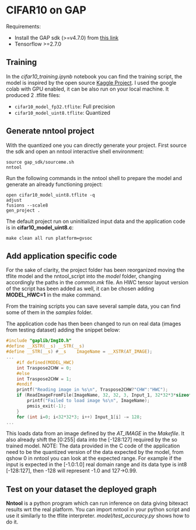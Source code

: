 # CIFAR10 on GAP

Requirements:
- Install the GAP sdk (>=v4.7.0) from [this link](https://github.com/GreenWaves-Technologies/gap_sdk)
- Tensorflow >=2.7.0

## Training

In the *cifar10_training.ipynb* notebook you can find the training script, the model is inspired by the open source [Kaggle Project](https://www.kaggle.com/ektasharma/simple-cifar10-cnn-keras-code-with-88-accuracy#A-Simple-Keras-CNN-trained-on-CIFAR-10-dataset-with-over-88%-accuracy-(Without-Data-Augmentation)). I used the google colab with GPU enabled, it can be also run on your local machine. It produced 2 .tflite files:

- ```cifar10_model_fp32.tflite```: Full precision
- ```cifar10_model_uint8.tflite```: Quantized

## Generate nntool project

With the quantized one you can directly generate your project. First source the sdk and open an nntool interactive shell environment:

```
source gap_sdk/sourceme.sh
nntool
```

Run the following commands in the nntool shell to prepare the model and generate an already functioning project:

```
open cifar10_model_uint8.tflite -q
adjust
fusions --scale8
gen_project .
```

The default project run on uninitialized input data and the application code is in **cifar10_model_uint8.c**:

```
make clean all run platform=gvsoc
```

## Add application specific code

For the sake of clarity, the project folder has been reorganized moving the tflite model and the nntool_script into the *model* folder, changing accordingly the paths in the *common.mk* file. An HWC tensor layout version of the script has been added as well, it can be chosen adding **MODEL_HWC=1** in the make command.

From the training scripts you can save several sample data, you can find some of them in the *samples* folder.

The application code has then been changed to run on real data (images from testing dataset) adding the snippet below:

```C
#include "gaplib/ImgIO.h"
#define __XSTR(__s) __STR(__s)
#define __STR(__s) #__s    ImageName = __XSTR(AT_IMAGE);
...
    #if defined(MODEL_HWC)
    int Traspose2CHW = 0;
    #else
    int Traspose2CHW = 1;
    #endif
    printf("Reading image in %s\n", Traspose2CHW?"CHW":"HWC");
    if (ReadImageFromFile(ImageName, 32, 32, 3, Input_1, 32*32*3*sizeof(char), IMGIO_OUTPUT_CHAR, Traspose2CHW)) {
        printf("Failed to load image %s\n", ImageName);
        pmsis_exit(-1);
    }
    for (int i=0; i<32*32*3; i++) Input_1[i] -= 128;
...
```

This loads data from an image defined by the *AT_IMAGE* in the *Makefile*. It also already shift the \[0:255\] data into the \[-128:127\] required by the so trained model.
NOTE: The data provided in the C code of the application need to be the quantized version of the data expected by the model, from qshow 0 in nntool you can look at the expected range. For example if the input is expected in the \[-1.0:1.0\] real domain range and its data type is int8 \[-128:127\], then -128 will represent -1.0 and 127->0.99.

## Test on your dataset the deployed graph

**Nntool** is a python program which can run inference on data giving bitexact results wrt the real platform. You can import nntool in your python script and use it similarly to the tflite interpreter. *model/test_accuracy.py* shows how to do it.
